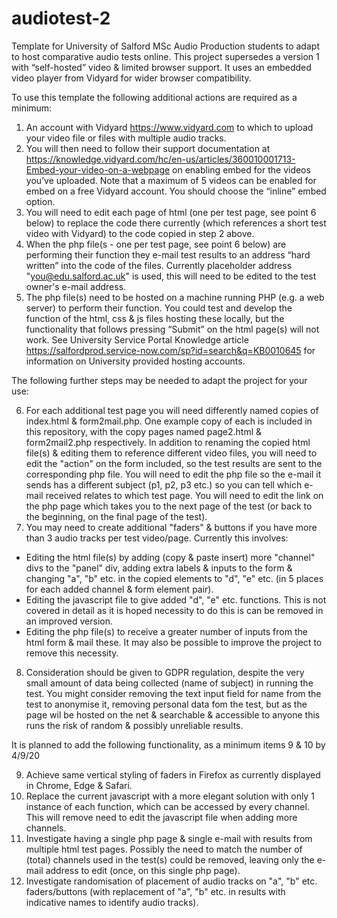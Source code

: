 # audiotest-2
Template for University of Salford MSc Audio Production students to adapt to host comparative audio tests online. This project supersedes a version 1 with “self-hosted” video & limited browser support. It uses an embedded video player from Vidyard for wider browser compatibility.

To use this template the following additional actions are required as a minimum:

1. An account with Vidyard https://www.vidyard.com to which to upload your video file or files with multiple audio tracks.
2. You will then need to follow their support documentation at https://knowledge.vidyard.com/hc/en-us/articles/360010001713-Embed-your-video-on-a-webpage on enabling embed for the videos you’ve uploaded. Note that a maximum of 5 videos can be enabled for embed on a free Vidyard account. You should choose the “inline” embed option.
3. You will need to edit each page of html (one per test page, see point 6 below) to replace the code there currently (which references a short test video with Vidyard) to the code copied in step 2 above.
4. When the php file(s - one per test page, see point 6 below) are performing their function they e-mail test results to an address “hard written” into the code of the files. Currently placeholder address "you@edu.salford.ac.uk" is used, this will need to be edited to the test owner's e-mail address.
5. The php file(s) need to be hosted on a machine running PHP (e.g. a web server) to perform their function. You could test and develop the function of the html, css & js files hosting these locally, but the functionality that follows pressing “Submit” on the html page(s) will not work. See University Service Portal Knowledge article https://salfordprod.service-now.com/sp?id=search&q=KB0010645 for information on University provided hosting accounts.

The following further steps may be needed to adapt the project for your use:

6. For each additional test page you will need differently named copies of index.html & form2mail.php. One example copy of each is included in this repository, with the copy pages named page2.html & form2mail2.php respectively. In addition to renaming the copied html file(s) & editing them to reference different video files, you will need to edit the "action" on the form included, so the test results are sent to the corresponding php file. You will need to edit the php file so the e-mail it sends has a different subject (p1, p2, p3 etc.) so you can tell which e-mail received relates to which test page. You will need to edit the link on the php page which takes you to the next page of the test (or back to the beginning, on the final page of the test).
7. You may need to create additional "faders" & buttons if you have more than 3 audio tracks per test video/page. Currently this involves:
- Editing the html file(s) by adding (copy & paste insert) more "channel" divs to the "panel" div, adding extra labels & inputs to the form & changing "a", "b" etc. in the copied elements to "d", "e" etc. (in 5 places for each added channel & form element pair).
- Editing the javascript file to give added "d", "e" etc. functions. This is not covered in detail as it is hoped necessity to do this is can be removed in an improved version.
- Editing the php file(s) to receive a greater number of inputs from the html form & mail these. It may also be possible to improve the project to remove this necessity.
8. Consideration should be given to GDPR regulation, despite the very small amount of data being collected (name of subject) in running the test. You might consider removing the text input field for name from the test to anonymise it, removing personal data fom the test, but as the page wil be hosted on the net & searchable & accessible to anyone this runs the risk of random & possibly unreliable results.

It is planned to add the following functionality, as a minimum items 9 & 10 by 4/9/20

9. Achieve same vertical styling of faders in Firefox as currently displayed in Chrome, Edge & Safari.
10. Replace the current javascript with a more elegant solution with only 1 instance of each function, which can be accessed by every channel. This will remove need to edit the javascript file when adding more channels.
11. Investigate having a single php page & single e-mail with results from multiple html test pages. Possibly the need to match the number of (total) channels used in the test(s) could be removed, leaving only the e-mail address to edit (once, on this single php page).
12. Investigate randomisation of placement of audio tracks on "a", "b" etc. faders/buttons (with replacement of "a", "b" etc. in results with indicative names to identify audio tracks).
